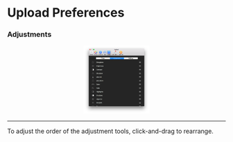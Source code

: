 # Upload Preferences

### Adjustments

<p style="text-align: center; margin-top: 1em;"><img src="/preferences/assets/upload-adjustments.png" width="30%" height="30%" /></p>

<hr /> 

To adjust the order of the adjustment tools, click-and-drag to rearrange.
